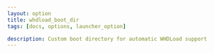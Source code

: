 ```yaml
---
layout: option
title: whdload_boot_dir
tags: [docs, options, launcher_option]

description: Custom boot directory for automatic WHDLoad support
---
```

